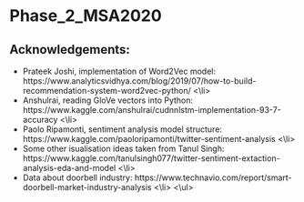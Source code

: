 # Phase_2_MSA2020

## Acknowledgements:
<ul>
<li> Prateek Joshi, implementation of Word2Vec model: https://www.analyticsvidhya.com/blog/2019/07/how-to-build-recommendation-system-word2vec-python/ <\li>
<li> Anshulrai, reading GloVe vectors into Python: https://www.kaggle.com/anshulrai/cudnnlstm-implementation-93-7-accuracy <\li>
<li> Paolo Ripamonti, sentiment analysis model structure: https://www.kaggle.com/paoloripamonti/twitter-sentiment-analysis <\li>
<li> Some other isualisation ideas taken from Tanul Singh: https://www.kaggle.com/tanulsingh077/twitter-sentiment-extaction-analysis-eda-and-model <\li>
<li> Data about doorbell industry: https://www.technavio.com/report/smart-doorbell-market-industry-analysis <\li>
<\ul>
